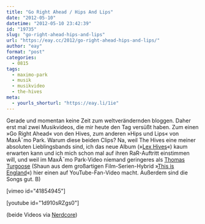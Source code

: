 ```yaml
---
title: "Go Right Ahead / Hips And Lips"
date: "2012-05-10"
datetime: "2012-05-10 23:42:39"
id: "19735"
slug: "go-right-ahead-hips-and-lips"
url: "https://eay.cc/2012/go-right-ahead-hips-and-lips/"
author: "eay"
format: "post"
categories:
  - 0815
tags:
  - maximo-park
  - musik
  - musikvideo
  - the-hives
meta:
  - yourls_shorturl: "https://eay.li/1ie"
---
```


Gerade und momentan keine Zeit zum weltverändernden bloggen. Daher erst mal zwei Musikvideos, die mir heute den Tag versüßt haben. Zum einen »Go Right Ahead« von den Hives, zum anderen »Hips und Lips« von MaxÃ¯mo Park. Warum diese beiden Clips? Na, weil The Hives eine meiner absoluten Lieblingsbands sind, ich das neue Album (»[Lex Hives](http://www.amazon.de/exec/obidos/ASIN/B007JK6QKW/eayznet-21)«) kaum erwarten kann und ich mich schon mal auf ihren RaR-Auftritt einstimmen will, und weil im MaxÃ¯mo Park-Video niemand geringeres als [Thomas Turgoose](http://de.wikipedia.org/wiki/Thomas_Turgoose) (Shaun aus dem großartigen Film-Serien-Hybrid »[This is England](http://www.imdb.com/title/tt0480025/)«) hier einen auf YouTube-Fan-Video macht. Außerdem sind die Songs gut. B)

\[vimeo id="41854945"\]

\[youtube id="1d910sRZgs0"\]

(beide Videos via [Nerdcore](http://www.crackajack.de/2012/05/10/musicvideos-the-hives-maximo-park-fehlfarben-blood-red-shoes/))
